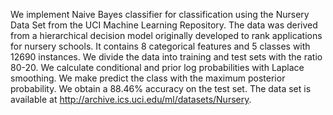 We implement Naive Bayes classifier for classification using the Nursery Data Set from 
the UCI Machine Learning Repository. The data was derived from a hierarchical decision model 
originally developed to rank applications for nursery schools. It contains 8 categorical
features and 5 classes with 12690 instances. We divide the data into training and test sets with 
the ratio 80-20. We calculate conditional and prior log probabilities with Laplace smoothing. 
We make predict the class with the maximum posterior probability. We obtain a 88.46% accuracy
on the test set.
The data set is available at http://archive.ics.uci.edu/ml/datasets/Nursery.
